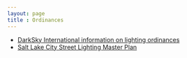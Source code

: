 ```yaml
---
layout: page
title : Ordinances
---
```


- [DarkSky International information on lighting ordinances](https://darksky.org/resources/guides-and-how-tos/lighting-ordinances/)
- [Salt Lake City Street Lighting Master Plan](https://www.slc.gov/utilities/wp-content/uploads/sites/22/2021/03/SLC-Lighting-MP_vs.10.pdf)

